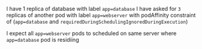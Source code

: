 I have 1 replica of database with label `app=database`
I have asked for `3` replicas of another pod with label `app=webserver` with podAffinity constraint of (`app=database` and `requiredDuringSchedulingIgnoredDuringExecution`)   

I expect all `app=webserver` pods to scheduled on same server where `app=database` pod is residiing
